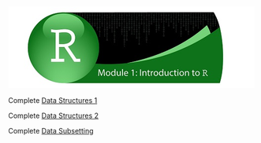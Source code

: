 ![](../fig/module_1_header.jpg)

Complete [Data Structures 1](http://htmlpreview.github.com/?https://github.com/mydatastory/r_intro_class/blob/master/_episodes_html/data_structures_part1.html)

Complete [Data Structures 2](http://htmlpreview.github.com/?https://github.com/mydatastory/r_intro_class/blob/master/_episodes_html/data_structures_part2.html)

Complete [Data Subsetting](http://htmlpreview.github.com/?https://github.com/mydatastory/r_intro_class/blob/master/_episodes_html/data_subsetting.html)
